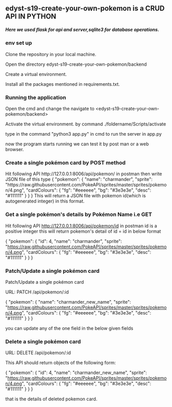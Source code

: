 <h2>edyst-s19-create-your-own-pokemon is a CRUD API IN PYTHON</h2>
<h5>Here we used flask for api and server,sqlite3 for database operations.</h5>
<h3>env set up</h3>

Clone the repository in your local machine.
  
Open the directory edyst-s19-create-your-own-pokemon/backend

Create a virtual environment.

Install all the packages mentioned in requirements.txt.

<h3>Running the application</h3>

Open the cmd and change the navigate to <edyst-s19-create-your-own-pokemon/backend>

Activate the virtual environment. by command ./foldername/Scripts/activate

type in the command "python3 app.py" in cmd to run the server in app.py

now the program starts running we can test it by post man or a web browser.

<h3>Create a single pokémon card by  POST method</h3>
Hit following API http://127.0.0.1:8006/api/pokemon/ in postman then write JSON file of this type
    {
        "pokemon": {
            "name": "charmander",
            "sprite": "https://raw.githubusercontent.com/PokeAPI/sprites/master/sprites/pokemon/4.png",
            "cardColours": {
                "fg": "#eeeeee",
                "bg": "#3e3e3e",
                "desc": "#111111"
            }
        }
    }
This will return a JSON file with pokemon id(which is autogenerated integer) in this format.

<h3>Get a single pokémon's details by Pokémon Name i.e GET</h3>

Hit following API http://127.0.0.1:8006/api/pokemon/id in postman id is a positive integer this will return pokemon's detail of id = id in below format

{
  "pokemon": {
    "id": 4,
    "name": "charmander",
    "sprite": "https://raw.githubusercontent.com/PokeAPI/sprites/master/sprites/pokemon/4.png",
    "cardColours": {
      "fg": "#eeeeee",
      "bg": "#3e3e3e",
      "desc": "#111111"
    }
  }
}

<h3>Patch/Update a single pokémon card</h3>
Patch/Update a single pokémon card

URL:
PATCH /api/pokemon/:id

{
  "pokemon": {
    "name": "charmander_new_name",
    "sprite": "https://raw.githubusercontent.com/PokeAPI/sprites/master/sprites/pokemon/4.png",
    "cardColours": {
      "fg": "#eeeeee",
      "bg": "#3e3e3e",
      "desc": "#111111"
    }
  }
}

you can update any of the one field in the below given fields

<h3> Delete a single pokémon card</h3>

URL:
DELETE /api/pokemon/:id

This API should return objects of the following form:

{
  "pokemon": {
    "id": 4,
    "name": "charmander_new_name",
    "sprite": "https://raw.githubusercontent.com/PokeAPI/sprites/master/sprites/pokemon/4.png",
    "cardColours": {
      "fg": "#eeeeee",
      "bg": "#3e3e3e",
      "desc": "#111111"
    }
  }
}

that is the details of deleted pokemon card.
